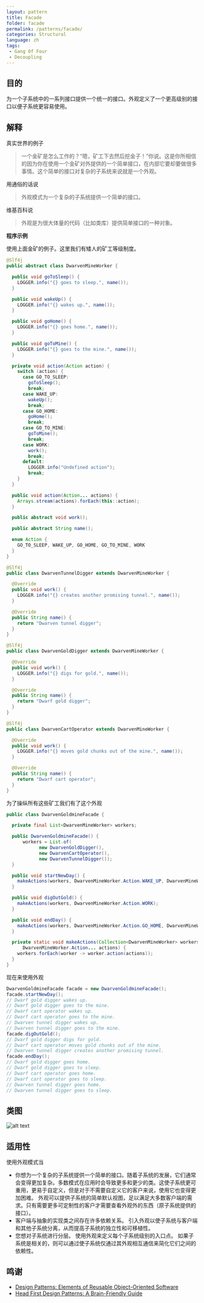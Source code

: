 ```yaml
---
layout: pattern
title: Facade
folder: facade
permalink: /patterns/facade/
categories: Structural
language: zh
tags:
 - Gang Of Four
 - Decoupling
---
```


## 目的
为一个子系统中的一系列接口提供一个统一的接口。外观定义了一个更高级别的接口以便子系统更容易使用。

## 解释

真实世界的例子

> 一个金矿是怎么工作的？“嗯，矿工下去然后挖金子！”你说。这是你所相信的因为你在使用一个金矿对外提供的一个简单接口，在内部它要却要做很多事情。这个简单的接口对复杂的子系统来说就是一个外观。

用通俗的话说

> 外观模式为一个复杂的子系统提供一个简单的接口。

维基百科说

> 外观是为很大体量的代码（比如类库）提供简单接口的一种对象。

**程序示例**

使用上面金矿的例子。这里我们有矮人的矿工等级制度。

```java
@Slf4j
public abstract class DwarvenMineWorker {

  public void goToSleep() {
    LOGGER.info("{} goes to sleep.", name());
  }

  public void wakeUp() {
    LOGGER.info("{} wakes up.", name());
  }

  public void goHome() {
    LOGGER.info("{} goes home.", name());
  }

  public void goToMine() {
    LOGGER.info("{} goes to the mine.", name());
  }

  private void action(Action action) {
    switch (action) {
      case GO_TO_SLEEP:
        goToSleep();
        break;
      case WAKE_UP:
        wakeUp();
        break;
      case GO_HOME:
        goHome();
        break;
      case GO_TO_MINE:
        goToMine();
        break;
      case WORK:
        work();
        break;
      default:
        LOGGER.info("Undefined action");
        break;
    }
  }

  public void action(Action... actions) {
    Arrays.stream(actions).forEach(this::action);
  }

  public abstract void work();

  public abstract String name();

  enum Action {
    GO_TO_SLEEP, WAKE_UP, GO_HOME, GO_TO_MINE, WORK
  }
}

@Slf4j
public class DwarvenTunnelDigger extends DwarvenMineWorker {

  @Override
  public void work() {
    LOGGER.info("{} creates another promising tunnel.", name());
  }

  @Override
  public String name() {
    return "Dwarven tunnel digger";
  }
}

@Slf4j
public class DwarvenGoldDigger extends DwarvenMineWorker {

  @Override
  public void work() {
    LOGGER.info("{} digs for gold.", name());
  }

  @Override
  public String name() {
    return "Dwarf gold digger";
  }
}

@Slf4j
public class DwarvenCartOperator extends DwarvenMineWorker {

  @Override
  public void work() {
    LOGGER.info("{} moves gold chunks out of the mine.", name());
  }

  @Override
  public String name() {
    return "Dwarf cart operator";
  }
}

```

为了操纵所有这些矿工我们有了这个外观

```java
public class DwarvenGoldmineFacade {

  private final List<DwarvenMineWorker> workers;

  public DwarvenGoldmineFacade() {
      workers = List.of(
            new DwarvenGoldDigger(),
            new DwarvenCartOperator(),
            new DwarvenTunnelDigger());
  }

  public void startNewDay() {
    makeActions(workers, DwarvenMineWorker.Action.WAKE_UP, DwarvenMineWorker.Action.GO_TO_MINE);
  }

  public void digOutGold() {
    makeActions(workers, DwarvenMineWorker.Action.WORK);
  }

  public void endDay() {
    makeActions(workers, DwarvenMineWorker.Action.GO_HOME, DwarvenMineWorker.Action.GO_TO_SLEEP);
  }

  private static void makeActions(Collection<DwarvenMineWorker> workers,
      DwarvenMineWorker.Action... actions) {
    workers.forEach(worker -> worker.action(actions));
  }
}
```

现在来使用外观

```java
DwarvenGoldmineFacade facade = new DwarvenGoldmineFacade();
facade.startNewDay();
// Dwarf gold digger wakes up.
// Dwarf gold digger goes to the mine.
// Dwarf cart operator wakes up.
// Dwarf cart operator goes to the mine.
// Dwarven tunnel digger wakes up.
// Dwarven tunnel digger goes to the mine.
facade.digOutGold();
// Dwarf gold digger digs for gold.
// Dwarf cart operator moves gold chunks out of the mine.
// Dwarven tunnel digger creates another promising tunnel.
facade.endDay();
// Dwarf gold digger goes home.
// Dwarf gold digger goes to sleep.
// Dwarf cart operator goes home.
// Dwarf cart operator goes to sleep.
// Dwarven tunnel digger goes home.
// Dwarven tunnel digger goes to sleep.
```

## 类图
![alt text](../../../facade/etc/facade.urm.png "Facade pattern class diagram")

## 适用性
使用外观模式当

* 你想为一个复杂的子系统提供一个简单的接口。随着子系统的发展，它们通常会变得更加复杂。多数模式在应用时会导致更多和更少的类。这使子系统更可重用，更易于自定义，但是对于不需要自定义它的客户来说，使用它也变得更加困难。 外观可以提供子系统的简单默认视图，足以满足大多数客户端的需求。只有需要更多可定制性的客户才需要查看外观外的东西（原子系统提供的接口）。
* 客户端与抽象的实现类之间存在许多依赖关系。 引入外观以使子系统与客户端和其他子系统分离，从而提高子系统的独立性和可移植性。
* 您想对子系统进行分层。 使用外观来定义每个子系统级别的入口点。 如果子系统是相关的，则可以通过使子系统仅通过其外观相互通信来简化它们之间的依赖性。

## 鸣谢

* [Design Patterns: Elements of Reusable Object-Oriented Software](https://www.amazon.com/gp/product/0201633612/ref=as_li_tl?ie=UTF8&camp=1789&creative=9325&creativeASIN=0201633612&linkCode=as2&tag=javadesignpat-20&linkId=675d49790ce11db99d90bde47f1aeb59)
* [Head First Design Patterns: A Brain-Friendly Guide](https://www.amazon.com/gp/product/0596007124/ref=as_li_tl?ie=UTF8&camp=1789&creative=9325&creativeASIN=0596007124&linkCode=as2&tag=javadesignpat-20&linkId=6b8b6eea86021af6c8e3cd3fc382cb5b)

